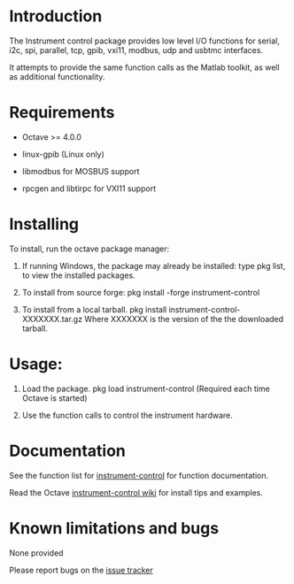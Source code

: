 Introduction
============

The Instrument control package provides low level I/O functions for serial, i2c, spi, parallel, tcp,
gpib, vxi11, modbus, udp and usbtmc interfaces.

It attempts to provide the same function calls as the Matlab toolkit, as well as additional functionality.

Requirements
============

* Octave >= 4.0.0

* linux-gpib (Linux only)

* libmodbus for MOSBUS support

* rpcgen and libtirpc for VXI11 support


Installing
==========

To install, run the octave package manager:

1. If running Windows, the package may already be installed:
   type pkg list, to view the installed packages.

2. To install from source forge:
   pkg install -forge instrument-control

3. To install from a local tarball.
   pkg install instrument-control-XXXXXXX.tar.gz
   Where XXXXXXX is the version of the the downloaded tarball.

Usage:
======

1. Load the package.
   pkg load instrument-control
   (Required each time Octave is started)

2. Use the function calls to control the instrument hardware.

Documentation
==============

See the function list for [instrument-control](https://gnu-octave.github.io/instrument-control/) for function documentation.

Read the Octave [instrument-control wiki](https://wiki.octave.org/Instrument_control_package) for install tips and examples.

Known limitations and bugs
==========================

None provided

Please report bugs on the [issue tracker](https://github.com/gnu-octave/instrument-control/issues)
